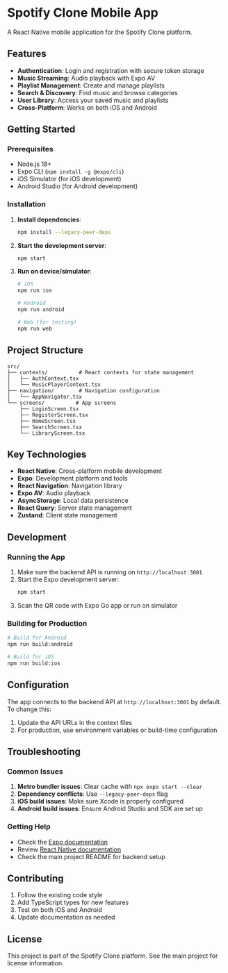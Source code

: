 # Spotify Clone Mobile App

A React Native mobile application for the Spotify Clone platform.

## Features

- **Authentication**: Login and registration with secure token storage
- **Music Streaming**: Audio playback with Expo AV
- **Playlist Management**: Create and manage playlists
- **Search & Discovery**: Find music and browse categories
- **User Library**: Access your saved music and playlists
- **Cross-Platform**: Works on both iOS and Android

## Getting Started

### Prerequisites

- Node.js 18+
- Expo CLI (`npm install -g @expo/cli`)
- iOS Simulator (for iOS development)
- Android Studio (for Android development)

### Installation

1. **Install dependencies**:
   ```bash
   npm install --legacy-peer-deps
   ```

2. **Start the development server**:
   ```bash
   npm start
   ```

3. **Run on device/simulator**:
   ```bash
   # iOS
   npm run ios
   
   # Android
   npm run android
   
   # Web (for testing)
   npm run web
   ```

## Project Structure

```
src/
├── contexts/          # React contexts for state management
│   ├── AuthContext.tsx
│   └── MusicPlayerContext.tsx
├── navigation/        # Navigation configuration
│   └── AppNavigator.tsx
└── screens/          # App screens
    ├── LoginScreen.tsx
    ├── RegisterScreen.tsx
    ├── HomeScreen.tsx
    ├── SearchScreen.tsx
    └── LibraryScreen.tsx
```

## Key Technologies

- **React Native**: Cross-platform mobile development
- **Expo**: Development platform and tools
- **React Navigation**: Navigation library
- **Expo AV**: Audio playback
- **AsyncStorage**: Local data persistence
- **React Query**: Server state management
- **Zustand**: Client state management

## Development

### Running the App

1. Make sure the backend API is running on `http://localhost:3001`
2. Start the Expo development server:
   ```bash
   npm start
   ```
3. Scan the QR code with Expo Go app or run on simulator

### Building for Production

```bash
# Build for Android
npm run build:android

# Build for iOS
npm run build:ios
```

## Configuration

The app connects to the backend API at `http://localhost:3001` by default. To change this:

1. Update the API URLs in the context files
2. For production, use environment variables or build-time configuration

## Troubleshooting

### Common Issues

1. **Metro bundler issues**: Clear cache with `npx expo start --clear`
2. **Dependency conflicts**: Use `--legacy-peer-deps` flag
3. **iOS build issues**: Make sure Xcode is properly configured
4. **Android build issues**: Ensure Android Studio and SDK are set up

### Getting Help

- Check the [Expo documentation](https://docs.expo.dev/)
- Review [React Native documentation](https://reactnative.dev/)
- Check the main project README for backend setup

## Contributing

1. Follow the existing code style
2. Add TypeScript types for new features
3. Test on both iOS and Android
4. Update documentation as needed

## License

This project is part of the Spotify Clone platform. See the main project for license information.
